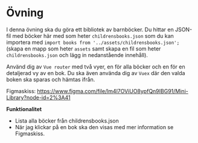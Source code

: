 # Övning

I denna övning ska du göra ett bibliotek av barnböcker. Du hittar en JSON-fil med böcker här med som heter ```childrensbooks.json``` som du kan importera med ```import books from '../assets/childrensbooks.json';``` (skapa en mapp som heter ```assets``` samt skapa en fil som heter ```childrensbooks.json``` och lägg in nedanstående innehåll).

Använd dig av `Vue router` med två vyer, en för alla böcker och en för en detaljerad vy av en bok. Du ska även använda dig av `Vuex` där den valda boken ska sparas och hämtas ifrån.

Figmaskiss: https://www.figma.com/file/lm4l7OViUO8ypfQn9IBG91/Mini-Library?node-id=2%3A41

**Funktionalitet**

* Lista alla böcker från childrensbooks.json
* När jag klickar på en bok ska den visas med mer information se Figmaskiss.

